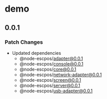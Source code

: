 # demo

## 0.0.1

### Patch Changes

- Updated dependencies
  - @node-escpos/adapter@0.0.1
  - @node-escpos/console@0.0.1
  - @node-escpos/core@0.0.1
  - @node-escpos/network-adapter@0.0.1
  - @node-escpos/screen@0.0.1
  - @node-escpos/server@0.0.1
  - @node-escpos/usb-adapter@0.0.1
